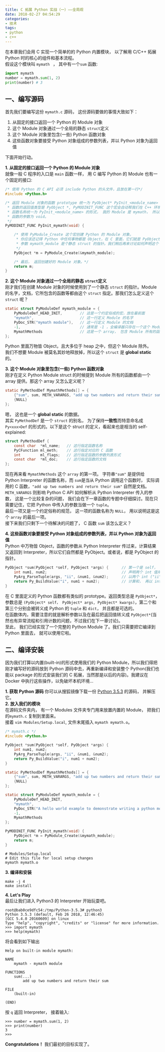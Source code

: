 ```yaml
---
title: C 拓展 Python 实战（一）——全局观
date: 2018-02-27 04:54:29
categories:
- 技术
tags:
- python
- c++
---
```


在本章我们会用 C 实现一个简单的的 Python 内置模块， 以了解用 C/C++ 拓展 Python 时的核心的组件和基本流程。  
假设这个模块叫 `mymath ` ， 其中有一个`sum` 函数:

```python
import mymath
number = mymath.sum(1, 2)
print(number) # 3
```
<!-- more -->
## 一、编写源码
首先我们要编写这份 `mymath.c` 源码， 这份源码要做的事情大致如下：
1. 从固定的接口返回一个 Python 的 Module 对象
2. 这个 Module 对象通过一个全局的静态 `struct`定义
3. 这个 Module 对象里包含(一些) Python 函数对象
4. 这些函数对象要接受 Python 对象组成的参数列表，并以 Python 对象为返回值

下面开始行动。  

**1. 从固定的接口返回一个 Python 的 Module 对象**  
就像一般 C 程序的入口是 `main` 函数一样， 用 C 编写 Python 的 Module 也有一个固定的接口:
```c
/* 使用 Python 的 C API 必须 include Python 的头文件，且放在第一行*/
#include <Python.h>

/* 返回 Module 对象的函数 prototype 统一为 PyObject* PyInit_<module_name> (void)。
 * 函数的返回值类型是 PyObject *, PyMODINIT_FUNC 这个宏会自动帮我们在 C++ 环境中添加 extern "C" 前缀；
 * 函数名称统一为 PyInit_<module_name> 的形式， 我的 Module 是 mymath， 所以写成了 PyInit_mymath；
 * 函数的参数为 void。
 */
PyMODINIT_FUNC PyInit_mymath(void) {

    /* 使用 PyModule_Create 这个宏创建 Python 的 Module 对象。
     * 你应该还记得 Python 中任何事物都是 Object，在 C 里面，它们就是 PyObject*。
     * 参数 mymath_module 是个静态 struct 的指针。我们稍后再来讨论如何声明这个 struct。
     */
    PyObject *m = PyModule_Create(&mymath_module);

    /* 最后， 返回创建好的 Module 对象。*/
    return m;
}
```

**2. 这个 Module 对象通过一个全局的静态 `struct`定义**  
刚才我们在创建 Module 对象的时候使用到了一个静态 `struct` 的指针。Module 的名字，文档，它所包含的函数等都由这个 `struct` 指定。那我们怎么定义这个 `struct` 呢？
```c
static struct PyModuleDef mymath_module = {
    PyModuleDef_HEAD_INIT,        // 这是一个约定俗成的宏，放在最前面
    "mymath",                     // 这一行定义 Module 的名字	
    PyDoc_STR("mymath module"),   // 这一行定义 Module 的文档
    -1,                           // 通常是 -1 ，全编译器只存在一个这个 Module 的实例
    MymathMethods                 // 这是一个 array， 包含 Module 所有的函数, 稍后解释
};
```
Python 里面万物皆 Object，且大多位于 heap 之中，但这个 Module 除外。  
我们不想要 Module 被莫名其妙地释放掉，所以这个 `struct` 是 **global static** 的。

**3. 这个 Module 对象里包含(一些) Python 函数对象**  
刚才在定义 Python Module struct 的时候提到 Module 所有的函数都由一个 array 提供。那这个 array 又怎么定义呢？
```c
static PyMethodDef MymathMethods[] = {
    {"sum", sum, METH_VARARGS, "add up two numbers and return their sum"},
    {NULL}
};
```
嗯， 这也是一个 **global static** 的数据。  
其实 `PyMethodDef` 是一个 `struct` 的别名， 为了保持**一致性**而特意命名成 `Py<xxx>Def` 的形式的。以下是这个 struct 的定义，看起来也是相当的 self-explained:
```c
struct PyMethodDef {
    const char  *ml_name;   // 这行指定函数名称
    PyCFunction ml_meth;    // 这行指定对应的 C 函数
    int         ml_flags;   // 这行指定函数的参数列表形式
    const char  *ml_doc;    // 这行指定函数的文档
};
```
现在再来看 `MymathMethods` 这个 `array` 的第一项。
字符串`"sum"` 是提供给 Python Interpreter 的函数名称，而 `sum`是当从 Python 调用这个函数时， 实际调用的 C 函数，`"add up two numbers and return their sum"` 自然是文档。  
`METH_VARARGS` 则影响 Python C API 如何解析从 Python Interpreter 传入的参数， 这是一个比较复杂的问题， 我们会在下一章函数的专题中仔细探讨。现在只需要记住，它把 Python 中传入的参数当做一个 `tuple`。  
最后一项又是一个约定俗称的规范， 这一项的函数名称为 `NULL`， 用以说明这是这个 `array` 的最后一项。  
接下来我们只剩下一个待解决的问题了， C 函数 `sum` 该怎么定义？

**4. 这些函数对象要接受 Python 对象组成的参数列表，并以 Python 对象为返回值**  
Python 中万物皆 Object，函数的参数从 Python Interpreter 传过来，计算结果又返回到 Interpreter，所以它们自然都是 PyObject。或者说，都是 PyObject 的指针。
```c
PyObject *sum(PyObject *self, PyObject *args) {	     // 第一个是 self， 第二个是 args tuple
    int num1, num2;                                  // 声明两个 int 值用以容纳参数
    PyArg_ParseTuple(args, "ii", &num1, &num2);      // 以两个 int ("ii") 的形式解析 args tuple
    return Py_BuildValue("i", num1 + num2);          // 计算和， 再以 int 形式转换成 PyObject 返回
}
```
在 C 里面定义的 Python 函数都有类似的 prototype。返回类型总是 `PyObject*`，参数总是 `(PyObject* self， PyObject* args, PyObject* kwargs)`，第二个和第三个分别会被转义成 Python 的 `tuple` 和 `dict`， 并且都是可选的。  
在函数体内，需要注意的就是解析参数以及在最后把返回值转义成 `PyObject*`(当然也有异常流程和引用计数的问题，不过我们在下一章讨论)。  
至此， 我们已经实现了一个完整的 Python Module 了。我们只需要把它编译到 Python 里面去， 就可以使用它啦。

## 二、编译安装
因为我们打算以内置(built-in)的形式使用我们的 Python Module，所以我们得把刚才编写好的源码放到 Python 源码中去，再重新编译和安装整个 Python(我们也能以 package 的形式安装我们的 C 拓展，当然那是以后的内容)。我建议在 Docker 中执行这些操作，以免破坏本机环境...  

**1. 获取 Python 源码**
你可以从搜狐镜像下载一份 [Python 3.5.3](http://mirrors.sohu.com/python/3.5.3/Python-3.5.3.tgz) 的源码， 并解压它。  
**2. 放入我们的模块**  
在源码文件夹内， 有一个 Modules 文件夹专门用来放置内置的 Module， 把我们的`mymath.c` 复制到里面来。  
接着 `vim Modules/Setup.local`, 文件末尾插入 `mymath mymath.o`。
```c
/* mymath.c */
#include <Python.h>

PyObject *sum(PyObject *self, PyObject *args) {
    int num1, num2;
    PyArg_ParseTuple(args, "ii", &num1, &num2);
    return Py_BuildValue("i", num1 + num2);
}

static PyMethodDef MymathMethods[] = {
    {"sum", sum, METH_VARARGS, "add up two numbers and return their sum"},
    {NULL}
};

static struct PyModuleDef mymath_module = {
    PyModuleDef_HEAD_INIT,
    "mymath",
    PyDoc_STR("A hello world example to demonstrate writing a python module in c language"),
    -1,
    MymathMethods
};

PyMODINIT_FUNC PyInit_mymath(void) {
    PyObject *m = PyModule_Create(&mymath_module);
    return m;
}
```

```shell
# Modules/Setup.local
# Edit this file for local setup changes
mymath mymath.o
```

**3. 编译和安装**
```shell
make -j 4
make install
```

**4. Let's Play**  
最后让我们进入 Python3 的 Interpreter 开始玩耍吧。
```shell
root@bab0ce9dfc54:/tmp/Python-3.5.3# python3
Python 3.5.3 (default, Feb 26 2018, 12:46:45) 
[GCC 5.4.0 20160609] on linux
Type "help", "copyright", "credits" or "license" for more information.
>>> import mymath
>>> help(mymath)
```

将会看到如下输出
```shell
Help on built-in module mymath:

NAME
    mymath - mymath module

FUNCTIONS
    sum(...)
        add up two numbers and return their sum

FILE
    (built-in)

(END)

```
按 `q` 返回 Interpreter， 接着输入:
```shell
>>> number = mymath.sum(1, 2)
>>> print(number)
3
>>> 
```

**Congratulations！** 我们最初的目标实现了。

